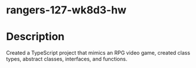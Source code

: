 # rangers-127-wk8d3-hw
# Description
Created a TypeScript project that mimics an RPG video game, created class types, abstract classes, interfaces, and functions.
